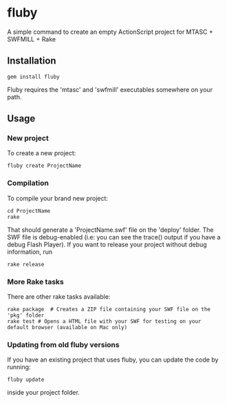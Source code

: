 # fluby

A simple command to create an empty ActionScript project for MTASC + SWFMILL + Rake

## Installation

    gem install fluby

Fluby requires the 'mtasc' and 'swfmill' executables somewhere on your path.


## Usage

### New project

To create a new project:

    fluby create ProjectName


### Compilation

To compile your brand new project:

    cd ProjectName
    rake

That should generate a 'ProjectName.swf' file on the 'deploy' folder. The SWF file is debug-enabled (i.e: you can see the trace() output if you have a debug Flash Player). If you want to release your project without debug information, run

    rake release


### More Rake tasks

There are other rake tasks available:

    rake package  # Creates a ZIP file containing your SWF file on the 'pkg' folder
    rake test # Opens a HTML file with your SWF for testing on your default browser (available on Mac only)


### Updating from old fluby versions

If you have an existing project that uses fluby, you can update the code by running:

    fluby update

inside your project folder.